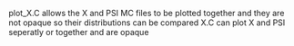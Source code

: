 plot_X.C allows the X and PSI MC files to be plotted together and they are not opaque so their distributions can be compared
X.C can plot X and PSI seperatly or together and are opaque 
